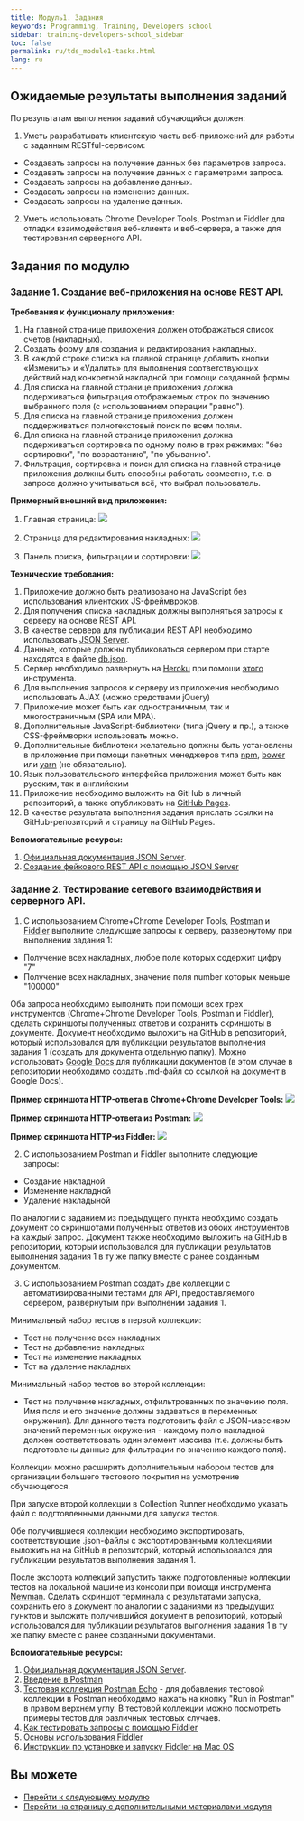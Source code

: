 ```yaml
---
title: Модуль1. Задания
keywords: Programming, Training, Developers school
sidebar: training-developers-school_sidebar
toc: false
permalink: ru/tds_module1-tasks.html
lang: ru
---
```


## Ожидаемые результаты выполнения заданий

По результатам выполнения заданий обучающийся должен:
1. Уметь разрабатывать клиентскую часть веб-приложений для работы с заданным RESTful-сервисом:
  * Создавать запросы на получение данных без параметров запроса.
  * Создавать запросы на получение данных с параметрами запроса.
  * Создавать запросы на добавление данных.
  * Создавать запросы на изменение данных.
  * Создавать запросы на удаление данных.

2. Уметь использовать Chrome Developer Tools, Postman и Fiddler для отладки взаимодействия веб-клиента и веб-сервера, а также для тестирования серверного API.

## Задания по модулю

### Задание 1. Создание веб-приложения на основе REST API.

**Требования к функционалу приложения:**
1. На главной странице приложения должен отображаться список счетов (накладных).
2. Создать форму для создания и редактирования накладных.
3. В каждой строке списка на главной странице добавить кнопки «Изменить» и «Удалить» для выполнения соответствующих действий над конкретной накладной при помощи созданной формы.
4. Для списка на главной странице приложения должна подерживаться фильтрация отображаемых строк по значению выбранного поля (с использованием операции "равно").
5. Для списка на главной странице приложения должен поддерживаться полнотекстовый поиск по всем полям.
6. Для списка на главной странице приложения должна подерживаться сортировка по одному полю в трех режимах: "без сортировки", "по возрастанию", "по убыванию".
7. Фильтрация, сортировка и поиск для списка на главной странице приложения должны быть способны работать совместно, т.е. в запросе должно учитываться всё, что выбрал пользователь.

**Примерный внешний вид приложения:**
1. Главная страница:
![](/images/pages/trainings/developers-school/module1/list.png)

2. Страница для редактирования накладных:
![](/images/pages/trainings/developers-school/module1/edit.png)

3. Панель поиска, фильтрации и сортировки:
![](/images/pages/trainings/developers-school/module1/panel.png)

**Технические требования:**
1. Приложение должно быть реализовано на JavaScript без использования клиентских JS-фреймвроков.
2. Для получения списка накладных должны выполняться запросы к серверу на основе REST API.
3. В качестве сервера для публикации REST API необходимо использовать [JSON Server](https://github.com/typicode/json-server).
4. Данные, которые должны публиковаться сервером при старте находятся в файле [db.json](https://github.com/Flexberry/flexberry-developers-school/blob/master/Tasks/1.%20Introduction%20to%20web%20development/db.json).
5. Сервер необходимо развернуть на [Heroku](https://www.heroku.com/) при помощи [этого](https://github.com/jesperorb/json-server-heroku) инструмента.
6. Для выполнения запросов к серверу из приложения необходимо использовать AJAX (можно средствами jQuery)
7. Приложение может быть как одностраничным, так и многостраничным (SPA или MPA).
8. Дополнительные JavaScript-библиотеки (типа jQuery и пр.), а также CSS-фреймворки использовать можно.
9. Дополнительные библиотеки желательно должны быть установлены в приложение при помощи пакетных менеджеров типа [npm](https://www.npmjs.com/), [bower](https://bower.io/) или [yarn](https://yarnpkg.com/ru/) (не обязательно).
10. Язык пользовательского интерфейса приложения может быть как русским, так и английским
11. Приложение необходимо выложить на GitHub в личный репозиторий, а также опубликовать на [GitHub Pages](https://pages.github.com/).
12. В качестве результата выполнения задания прислать ссылки на GitHub-репозиторий и страницу на GitHub Pages.

**Вспомогательные ресурсы:**
1. [Официальная документация JSON Server](https://github.com/typicode/json-server/blob/master/README.md).
2. [Создание фейкового REST API с помощью JSON Server](https://code.tutsplus.com/ru/tutorials/fake-rest-api-up-and-running-using-json-server--cms-27871)

### Задание 2. Тестирование сетевого взаимодействия и серверного API.

1. С использованием Chrome+Chrome Developer Tools, [Postman](https://www.getpostman.com/downloads/) и [Fiddler](https://www.telerik.com/download/fiddler) выполните следующие запросы к серверу, развернутому при выполнении задания 1:
  * Получение всех накладных, любое поле которых содержит цифру "7"
  * Получение всех накладных, значение поля number которых меньше "100000"

Оба запроса необходимо выполнить при помощи всех трех инструментов (Chrome+Chrome Developer Tools, Postman и Fiddler), сделать скриншоты полученных ответов и сохранить скриншоты в документе. Документ необходимо выложить на GitHub в репозиторий, который использовался для публикации результатов выполнения задания 1 (создать для документа отдельную папку). Можно использовать [Google Docs](https://www.google.ru/intl/ru/docs/about/) для публикации документов (в этом случае в репозитории необходимо создать .md-файл со ссылкой на документ в Google Docs).

**Пример скриншота HTTP-ответа в Chrome+Chrome Developer Tools:**
![](/images/pages/trainings/developers-school/module1/dt-example.png)

**Пример скриншота HTTP-ответа из Postman:**
![](/images/pages/trainings/developers-school/module1/postman-example.png)

**Пример скриншота HTTP-из Fiddler:**
![](/images/pages/trainings/developers-school/module1/fiddler-example.png)

2. С использованием Postman и Fiddler выполните следующие запросы:
  * Создание накладной
  * Изменение накладной
  * Удаление накладыной

По аналогии с заданием из предыдущего пункта необхдимо создать документ со скриншотами полученных ответов из обоих инструментов на каждый запрос. Документ также необходимо выложить на GitHub в репозиторий, который использовался для публикации результатов выполнения задания 1 в ту же папку вместе с ранее созданным документом.

3. С использованием Postman создать две коллекции с автоматизированными тестами для API, предоставляемого сервером, развернутым при выполнении задания 1. 

Минимальный набор тестов в первой коллекции:
  * Тест на получение всех накладных
  * Тест на добавление накладных
  * Тест на изменение накладных
  * Тст на удаление накладных

Минимальный набор тестов во второй коллекции:
  * Тест на получение накладных, отфильтрованных по значению поля. Имя поля и его значение должны задаваться в переменных окружения). Для данного теста подготовить файл с JSON-массивом значений переменных окружения - каждому полю накладной должен соответствовать один элемент массива (т.е. должны быть подготовлены данные для фильтрации по значению каждого поля).

Коллекции можно расширить дополнительным набором тестов для организации большего тестового покрытия на усмотрение обучающегося.

При запуске второй коллекции в Collection Runner необходимо указать файл с подгтовленными данными для запуска тестов.

Обе получившиеся коллекции необходимо экспортировать, соответствующие .json-файлы с экспортированными коллекциями выложить на на GitHub в репозиторий, который использовался для публикации результатов выполнения задания 1.

После экспорта коллекций запустить также подготовленные коллекции тестов на локальной машине из консоли при помощи инструмента [Newman](https://github.com/postmanlabs/newman). Сделать скриншот терминала с результатами запуска, сохранить его в документ по аналогии с заданиями из предыдущих пунктов и выложить получившийся документ в репозиторий, который использовался для публикации результатов выполнения задания 1 в ту же папку вместе с ранее созданными документами.

**Вспомогательные ресурсы:**
1. [Официальная документация JSON Server](https://github.com/typicode/json-server/blob/master/README.md).
2. [Введение в Postman](https://habr.com/ru/company/kolesa/blog/351250/)
3. [Тестовая коллекция Postman Echo](https://docs.postman-echo.com/) - для добавления тестовой коллекции в Postman необходимо нажать на кнопку "Run in Postman" в правом верхнем углу. В тестовой коллекции можно посмотреть примеры тестов для различных тестовых случаев.
4. [Как тестировать запросы с помощью Fiddler](https://help.mindbox.ru/%D0%BE%D0%BF%D0%B5%D1%80%D0%B0%D1%86%D0%B8%D0%B8-%D0%B8-%D0%B8%D0%BD%D1%82%D0%B5%D0%B3%D1%80%D0%B0%D1%86%D0%B8%D1%8F/%D0%BE%D0%BF%D0%B5%D1%80%D0%B0%D1%86%D0%B8%D0%B8/%D0%BA%D0%B0%D0%BA-%D1%82%D0%B5%D1%81%D1%82%D0%B8%D1%80%D0%BE%D0%B2%D0%B0%D1%82%D1%8C-%D0%B7%D0%B0%D0%BF%D1%80%D0%BE%D1%81%D1%8B-%D1%81-%D0%BF%D0%BE%D0%BC%D0%BE%D1%89%D1%8C%D1%8E-fiddler)
5. [Основы использования Fiddler](https://learn.javascript.ru/fiddler)
6. [Инструкции по установке и запуску Fiddler на Mac OS](https://blogs.msdn.microsoft.com/jpsanders/2018/02/08/usinginstalling-fiddler-on-mac-os/)

## Вы можете

* [Перейти к следующему модулю](tds_module2-about.html)
* [Перейти на страницу с дополнительными материалами модуля](tds_module1-appendix.html)
